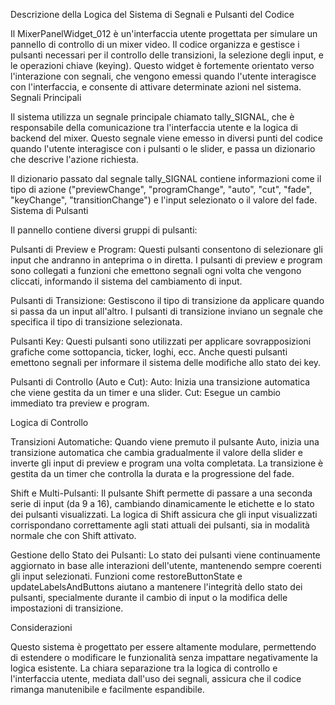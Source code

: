 Descrizione della Logica del Sistema di Segnali e Pulsanti del Codice

Il MixerPanelWidget_012 è un'interfaccia utente progettata per simulare un pannello di controllo di un mixer video. Il codice organizza e gestisce i pulsanti necessari per il controllo delle transizioni, la selezione degli input, e le operazioni chiave (keying). Questo widget è fortemente orientato verso l'interazione con segnali, che vengono emessi quando l'utente interagisce con l'interfaccia, e consente di attivare determinate azioni nel sistema.
Segnali Principali

Il sistema utilizza un segnale principale chiamato tally_SIGNAL, che è responsabile della comunicazione tra l'interfaccia utente e la logica di backend del mixer. Questo segnale viene emesso in diversi punti del codice quando l'utente interagisce con i pulsanti o le slider, e passa un dizionario che descrive l'azione richiesta.

Il dizionario passato dal segnale tally_SIGNAL contiene informazioni come il tipo di azione ("previewChange", "programChange", "auto", "cut", "fade", "keyChange", "transitionChange") e l'input selezionato o il valore del fade.
Sistema di Pulsanti

Il pannello contiene diversi gruppi di pulsanti:

Pulsanti di Preview e Program:
    Questi pulsanti consentono di selezionare gli input che andranno in anteprima o in diretta.
    I pulsanti di preview e program sono collegati a funzioni che emettono segnali ogni volta che vengono cliccati, informando il sistema del cambiamento di input.

Pulsanti di Transizione:
    Gestiscono il tipo di transizione da applicare quando si passa da un input all'altro.
    I pulsanti di transizione inviano un segnale che specifica il tipo di transizione selezionata.

Pulsanti Key:
    Questi pulsanti sono utilizzati per applicare sovrapposizioni grafiche come sottopancia, ticker, loghi, ecc.
    Anche questi pulsanti emettono segnali per informare il sistema delle modifiche allo stato dei key.

Pulsanti di Controllo (Auto e Cut):
    Auto: Inizia una transizione automatica che viene gestita da un timer e una slider.
    Cut: Esegue un cambio immediato tra preview e program.

Logica di Controllo

Transizioni Automatiche:
    Quando viene premuto il pulsante Auto, inizia una transizione automatica che cambia gradualmente il valore della slider e inverte gli input di preview e program una volta completata.
    La transizione è gestita da un timer che controlla la durata e la progressione del fade.

Shift e Multi-Pulsanti:
    Il pulsante Shift permette di passare a una seconda serie di input (da 9 a 16), cambiando dinamicamente le etichette e lo stato dei pulsanti visualizzati.
    La logica di Shift assicura che gli input visualizzati corrispondano correttamente agli stati attuali dei pulsanti, sia in modalità normale che con Shift attivato.

Gestione dello Stato dei Pulsanti:
    Lo stato dei pulsanti viene continuamente aggiornato in base alle interazioni dell'utente, mantenendo sempre coerenti gli input selezionati.
    Funzioni come restoreButtonState e updateLabelsAndButtons aiutano a mantenere l'integrità dello stato dei pulsanti, specialmente durante il cambio di input o la modifica delle impostazioni di transizione.

Considerazioni

Questo sistema è progettato per essere altamente modulare, permettendo di estendere o modificare le funzionalità senza impattare negativamente la logica esistente. La chiara separazione tra la logica di controllo e l'interfaccia utente, mediata dall'uso dei segnali, assicura che il codice rimanga manutenibile e facilmente espandibile.
